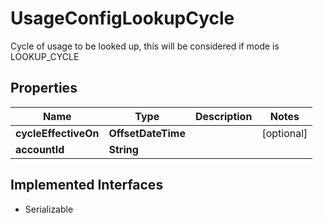 

# UsageConfigLookupCycle

Cycle of usage to be looked up, this will be considered if mode is LOOKUP_CYCLE

## Properties

| Name | Type | Description | Notes |
|------------ | ------------- | ------------- | -------------|
|**cycleEffectiveOn** | **OffsetDateTime** |  |  [optional] |
|**accountId** | **String** |  |  |


## Implemented Interfaces

* Serializable


